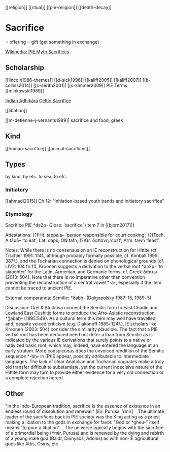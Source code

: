 [[religion]]
[[ritual]]
[[pie-religion]]
[[death-decay]]

# Sacrifice

= offering = gift (get something in exchange) 

[Wikipedia: PIE Myth Sacrifices](https://en.wikipedia.org/wiki/Proto-Indo-European-mythology#Sacrifices)



## Scholarship
[[lincoln1986-themes]]
[[d-sick1996]]
[[kaliff2005]]
[[kaliff2007]]
[[b-collins2014]]
[[c-serith2001]]
[[s-zimmer2009]] PIE Terms
[[minkowski1989]]

[Indian Adhikāra](adhikara.md)
[Celtic Sacrifice](sacrifice-celtic.md)

[[libation]]

[[m-detienne-j-vernants1989]] sacrifice and food, greek

## Kind
[[human-sacrifice]]
[[animal-sacrifices]]

## Types
by kind, by etc.
to sea, to etc.

### Initiatory
[[ahmadi2015]] Ch 12: "Initiation-based youth bands and initiatory sacrifice"

### Etymology
Sacrifice
PIE *də2p-
Gloss: ‘sacrifice’ (item 7 in [[bjorn2017]])

Attestations:
(?)Hit. tappala– ‘person responsible for court cooking’; (?)Toch. A tāpā– ‘to eat’; Lat. daps; ON tafn; (?)Gr. δαπάνη ‘cost’; Arm. tawn ‘feast’.

Notes:
While there is no consensus on an IE reconstruction for Hittite (cf. Tischler 1991: 114f., although probably formally possible, cf. Kimball 1999: 387f.), and the Tocharian connection is denied on phonological grounds (cf. LIV2: 104 fn.11), Kroonen suggests a derivation to the verbal root *də2p- ‘to slaughter’ for the Latin, Armenian, and Germanic forms, cf. Greek δάπτω (2013: 504). Note that there is no imperative other than convention preventing the reconstruction of a central vowel *-a-, especially if the item cannot be traced to ancient PIE.

External comparanda:
Semitic: *δabḥ- (Dolgopolsky 1987: 15, 1989: 5)

Discussion:
Orel & Stolbova connect the Semitic form to East Chadic and Lowland East Cushitic forms to produce the Afro-Asiatic reconstruction *ǯabaḥ– (1995:549). As a cultural term this item may well have travelled, and, despite voiced criticism (e.g. Diakonoff 1985: 124f.), IE scholars like Kroonen (2003: 504) consider the similarity plausible. The fact that a PIE verbal root has been deduced need not deter a loan from Semitic as is indicated by the various IE derivations that surely points to a native or nativized basic root, which may, indeed, have entered the language at an early stratum. More conspicuous does the unvoiced rendition of the Semitic sequence *-bḥ– in (P)IE appear, possibly attributable to intermediate languages. The lack of clear Anatolian and Tocharian cognates make a truly old transfer difficult to substantiate, yet the current indecisive nature of the Hittite form may turn to provide either evidence for a very old connection or a complete rejection hereof.


## Other
"In the Indo-European tradition, sacrifice is the essence of existence in an endless round of dissolution and renewal." [Ex. Purusa, Ymir] 
 
The ultimate leader of the sacrifices back in PIE society was the King acting as a priest making a libation to the gods in exchange for favor. "God or *gheu-" itself means "to pour a libation" 
 
The universe typically begins with the sacrifice of a primordial being (Ymir, Purusa) and is renewed by the dying and rebirth of a young male god (Baldr, Dionysos, Adonis) as with non-IE agricultural gods like Attis, Osiris, etc. 
